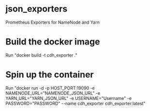 # json_exporters
Prometheus Exporters for NameNode and Yarn

# Build the docker image
Run "docker build -t cdh_exporter ."

# Spin up the container
Run "docker run -d -p HOST_PORT:19090 -e NAMENODE_URL="NAMENODE_JSON_URL" -e YARN_URL="YARN_JSON_URL" -e USERNAME="Username" -e PASSWORD="PASSWORD" --name cdh_exporter cdh_exporter:latest"
